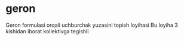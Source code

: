 # geron
Geron formulasi orqali uchburchak yuzasini topish loyihasi
Bu loyiha 3 kishidan iborat kollektivga tegishli
